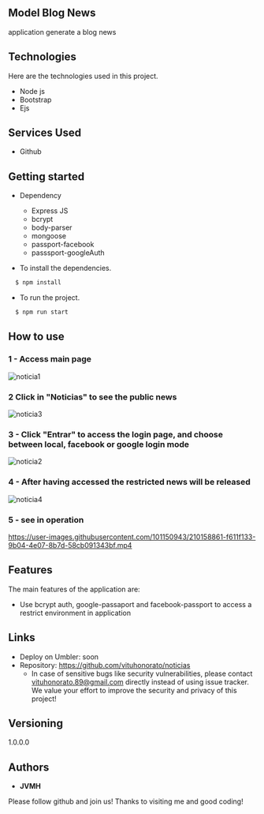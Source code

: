 

## Model Blog News


application generate a blog news


## Technologies 

Here are the technologies used in this project.

* Node js
* Bootstrap
* Ejs




## Services Used

* Github





## Getting started

* Dependency
  - Express JS
  - bcrypt
  - body-parser
  - mongoose
  - passport-facebook
  - passsport-googleAuth
 
  
  
* To install the dependencies.
```bash
  $ npm install
  ```
  
* To run the project.
```bash
  $ npm run start
  ```
  
## How to use

### 1 - Access main page

![noticia1](https://user-images.githubusercontent.com/101150943/210158761-900ae157-de86-45a1-9cfa-ce3ba4a0d23e.jpg)


### 2 Click in "Noticias" to see the public news

![noticia3](https://user-images.githubusercontent.com/101150943/210158767-d65f27cc-77f2-46b1-ae53-6fbc5dcce80f.jpg)

### 3 - Click "Entrar" to access the login page, and choose between local, facebook or google login mode

![noticia2](https://user-images.githubusercontent.com/101150943/210158778-bc71f143-9d66-4da8-9a64-e987755ab9b4.jpg)

### 4 - After having accessed the restricted news will be released

![noticia4](https://user-images.githubusercontent.com/101150943/210177796-f4cd0a3f-a618-4b76-88c0-71b98c37b879.jpg)


### 5 - see in operation

https://user-images.githubusercontent.com/101150943/210158861-f611f133-9b04-4e07-8b7d-58cb091343bf.mp4


## Features

The main features of the application are:

 - Use bcrypt auth, google-passaport and facebook-passport to access a restrict environment in application
 
  


## Links
  - Deploy on Umbler: soon
  - Repository: https://github.com/vituhonorato/noticias
    - In case of sensitive bugs like security vulnerabilities, please contact
      vituhonorato.89@gmail.com directly instead of using issue tracker. We value your effort
      to improve the security and privacy of this project!

  ## Versioning

  1.0.0.0


  ## Authors

  * **JVMH** 

  Please follow github and join us!
  Thanks to visiting me and good coding!
